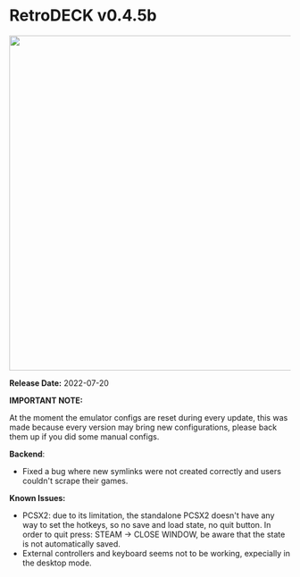 # RetroDECK v0.4.5b

<img src="../../../wiki_images/logos/rd-logo-box.png" width="600">

**Release Date:** 2022-07-20

**IMPORTANT NOTE:**

At the moment the emulator configs are reset during every update, this was made because every version may bring new configurations, please back them up if you did some manual configs.
            
**Backend**:
            
- Fixed a bug where new symlinks were not created correctly and users couldn't scrape their games.
            
**Known Issues:**
            
- PCSX2: due to its limitation, the standalone PCSX2 doesn't have any way to set the hotkeys, so no save and load state, no quit button. In order to quit press: STEAM -> CLOSE WINDOW, be aware that the state is not automatically saved.
- External controllers and keyboard seems not to be working, expecially in the desktop mode.
